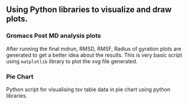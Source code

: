 ## Using Python libraries to visualize and draw plots.

### Gromacs Post MD analysis plots

  After running the final mdrun, RMSD, RMSF, Radius of gyration plots are generated to get a better idea about the results. This is very basic script using `matplotlib` library to plot the xvg file generated.


### Pie Chart

  Python script for visualising tsv table data in pie chart using python libraries.
